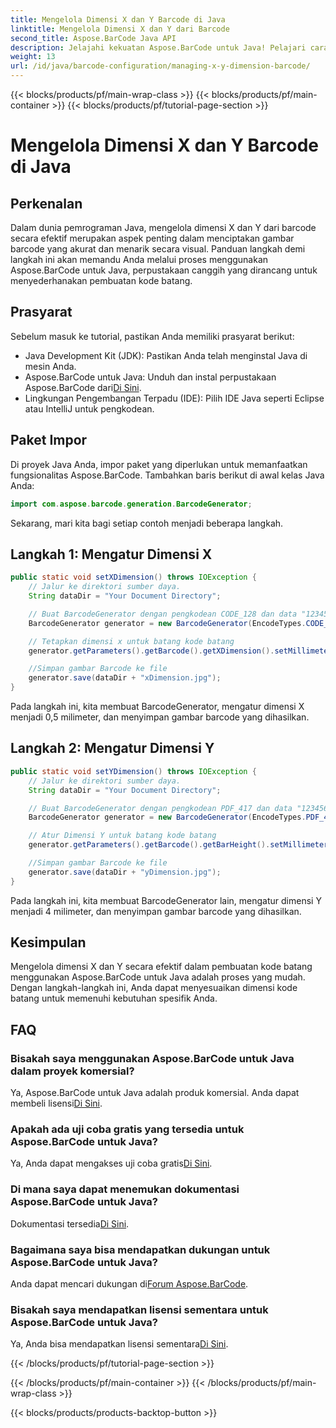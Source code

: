 ```yaml
---
title: Mengelola Dimensi X dan Y Barcode di Java
linktitle: Mengelola Dimensi X dan Y dari Barcode
second_title: Aspose.BarCode Java API
description: Jelajahi kekuatan Aspose.BarCode untuk Java! Pelajari cara mengelola dimensi X dan Y dengan mudah menggunakan panduan langkah demi langkah kami. Tingkatkan akurasi dan daya tarik visual.
weight: 13
url: /id/java/barcode-configuration/managing-x-y-dimension-barcode/
---
```


{{< blocks/products/pf/main-wrap-class >}}
{{< blocks/products/pf/main-container >}}
{{< blocks/products/pf/tutorial-page-section >}}

# Mengelola Dimensi X dan Y Barcode di Java


## Perkenalan

Dalam dunia pemrograman Java, mengelola dimensi X dan Y dari barcode secara efektif merupakan aspek penting dalam menciptakan gambar barcode yang akurat dan menarik secara visual. Panduan langkah demi langkah ini akan memandu Anda melalui proses menggunakan Aspose.BarCode untuk Java, perpustakaan canggih yang dirancang untuk menyederhanakan pembuatan kode batang.

## Prasyarat

Sebelum masuk ke tutorial, pastikan Anda memiliki prasyarat berikut:

- Java Development Kit (JDK): Pastikan Anda telah menginstal Java di mesin Anda.
-  Aspose.BarCode untuk Java: Unduh dan instal perpustakaan Aspose.BarCode dari[Di Sini](https://releases.aspose.com/barcode/java/).
- Lingkungan Pengembangan Terpadu (IDE): Pilih IDE Java seperti Eclipse atau IntelliJ untuk pengkodean.

## Paket Impor

Di proyek Java Anda, impor paket yang diperlukan untuk memanfaatkan fungsionalitas Aspose.BarCode. Tambahkan baris berikut di awal kelas Java Anda:

```java
import com.aspose.barcode.generation.BarcodeGenerator;
```

Sekarang, mari kita bagi setiap contoh menjadi beberapa langkah.

## Langkah 1: Mengatur Dimensi X

```java
public static void setXDimension() throws IOException {
    // Jalur ke direktori sumber daya.
    String dataDir = "Your Document Directory";

    // Buat BarcodeGenerator dengan pengkodean CODE_128 dan data "12345678"
    BarcodeGenerator generator = new BarcodeGenerator(EncodeTypes.CODE_128, "12345678");

    // Tetapkan dimensi x untuk batang kode batang
    generator.getParameters().getBarcode().getXDimension().setMillimeters(0.5f);

    //Simpan gambar Barcode ke file
    generator.save(dataDir + "xDimension.jpg");
}
```

Pada langkah ini, kita membuat BarcodeGenerator, mengatur dimensi X menjadi 0,5 milimeter, dan menyimpan gambar barcode yang dihasilkan.

## Langkah 2: Mengatur Dimensi Y

```java
public static void setYDimension() throws IOException {
    // Jalur ke direktori sumber daya.
    String dataDir = "Your Document Directory";

    // Buat BarcodeGenerator dengan pengkodean PDF_417 dan data "12345678"
    BarcodeGenerator generator = new BarcodeGenerator(EncodeTypes.PDF_417, "12345678");

    // Atur Dimensi Y untuk batang kode batang
    generator.getParameters().getBarcode().getBarHeight().setMillimeters(4);

    //Simpan gambar Barcode ke file
    generator.save(dataDir + "yDimension.jpg");
}
```

Pada langkah ini, kita membuat BarcodeGenerator lain, mengatur dimensi Y menjadi 4 milimeter, dan menyimpan gambar barcode yang dihasilkan.

## Kesimpulan

Mengelola dimensi X dan Y secara efektif dalam pembuatan kode batang menggunakan Aspose.BarCode untuk Java adalah proses yang mudah. Dengan langkah-langkah ini, Anda dapat menyesuaikan dimensi kode batang untuk memenuhi kebutuhan spesifik Anda.

## FAQ

### Bisakah saya menggunakan Aspose.BarCode untuk Java dalam proyek komersial?
 Ya, Aspose.BarCode untuk Java adalah produk komersial. Anda dapat membeli lisensi[Di Sini](https://purchase.aspose.com/buy).

### Apakah ada uji coba gratis yang tersedia untuk Aspose.BarCode untuk Java?
 Ya, Anda dapat mengakses uji coba gratis[Di Sini](https://releases.aspose.com/).

### Di mana saya dapat menemukan dokumentasi Aspose.BarCode untuk Java?
 Dokumentasi tersedia[Di Sini](https://reference.aspose.com/barcode/java/).

### Bagaimana saya bisa mendapatkan dukungan untuk Aspose.BarCode untuk Java?
 Anda dapat mencari dukungan di[Forum Aspose.BarCode](https://forum.aspose.com/c/barcode/13).

### Bisakah saya mendapatkan lisensi sementara untuk Aspose.BarCode untuk Java?
Ya, Anda bisa mendapatkan lisensi sementara[Di Sini](https://purchase.aspose.com/temporary-license/).

{{< /blocks/products/pf/tutorial-page-section >}}

{{< /blocks/products/pf/main-container >}}
{{< /blocks/products/pf/main-wrap-class >}}

{{< blocks/products/products-backtop-button >}}
